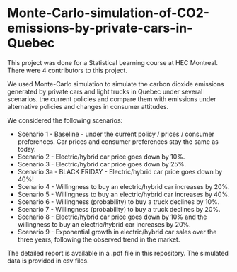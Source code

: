 # Monte-Carlo-simulation-of-CO2-emissions-by-private-cars-in-Quebec

This project was done for a Statistical Learning course at HEC Montreal. There were 4 contributors to this project. 

We used Monte-Carlo simulation to simulate the carbon dioxide emissions generated by private cars and light trucks in Quebec under several scenarios. the current policies and compare them with emissions under alternative policies and changes in consumer attitudes.

We considered the following scenarios:

* Scenario 1 - Baseline - under the current policy / prices / consumer preferences. Car prices and consumer preferences stay the
same as today.
* Scenario 2 - Electric/hybrid car price goes down by 10%. 
* Scenario 3 - Electric/hybrid car price goes down by 25%. 
* Scenario 3a - BLACK FRIDAY - Electric/hybrid car price goes down by 40%! 
* Scenario 4 - Willingness to buy an electric/hybrid car increases by 20%. 
* Scenario 5 - Willingness to buy an electric/hybrid car increases by 40%. 
* Scenario 6 - Willingness (probability) to buy a truck declines by 10%. 
* Scenario 7 - Willingness (probability) to buy a truck declines by 20%. 
* Scenario 8 - Electric/hybrid car price goes down by 10% and the willingness to buy an
electric/hybrid car increases by 20%. 
* Scenario 9 - Exponential growth in electric/hybrid car sales over the three years, following the observed trend in the market.

The detailed report is available in a .pdf file in this repository. The simulated data is provided in csv files.
